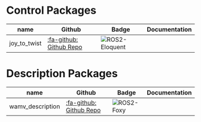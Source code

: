 # Control Packages

|  name  |  Github  |  Badge   | Documentation  |
| ---- | ---- | ---- | ---- |
|  joy_to_twist  | [:fa-github: Github Repo](https://github.com/OUXT-Polaris/joy_to_twist) |  ![ROS2-Eloquent](https://github.com/OUXT-Polaris/joy_to_twist/workflows/ROS2-Eloquent/badge.svg)  |    |


# Description Packages
|  name  |  Github  |  Badge   | Documentation  |
| ---- | ---- | ---- | ---- |
| wamv_description | [:fa-github: Github Repo](https://github.com/OUXT-Polaris/wamv_description) | ![ROS2-Foxy](https://github.com/OUXT-Polaris/wamv_description/workflows/ROS2-Foxy/badge.svg) |    |